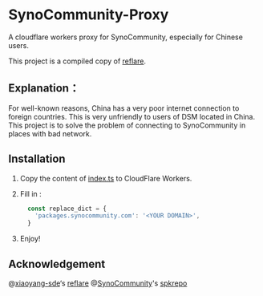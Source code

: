 # SynoCommunity-Proxy
A cloudflare workers proxy for SynoCommunity, especially for Chinese users. 

This project is a compiled copy of [reflare](https://github.com/xiaoyang-sde/reflare).

## Explanation：

For well-known reasons, China has a very poor internet connection to foreign countries. This is very unfriendly to users of DSM located in China. This project is to solve the problem of connecting to SynoCommunity in places with bad network.

## Installation

1. Copy the content of [index.ts](https://github.com/yurhett/SynoCommunity-Proxy/blob/main/index.ts) to CloudFlare Workers.

2. Fill in <YOUR DOMAIN>:

   ```typescript
     const replace_dict = {
       'packages.synocommunity.com': '<YOUR DOMAIN>',
     }
   ```

3. Enjoy!

## Acknowledgement

@[xiaoyang-sde](https://github.com/xiaoyang-sde)‘s  [reflare](https://github.com/xiaoyang-sde/reflare)
@[SynoCommunity](https://github.com/SynoCommunity)'s [spkrepo](https://github.com/SynoCommunity/spkrepo)


